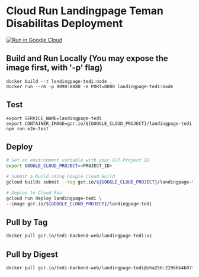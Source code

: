 # Cloud Run Landingpage Teman Disabilitas Deployment

[![Run in Google Cloud][run_img]][run_link]

[run_img]: https://storage.googleapis.com/cloudrun/button.svg
[run_link]: https://console.cloud.google.com/cloudshell/editor?shellonly=true&cloudshell_image=gcr.io/cloudrun/button&cloudshell_git_repo=https://github.com/hzlnqodrey/landingpage-temandisabilitas-cloudrun-deployment-development.git&cloudshell_working_dir=run/landingpage-tedi

## Build and  Run Locally (You may expose the image first, with '-p' flag)

```
docker build --t landingpage-tedi:node .
docker run --rm -p 9090:8080 -e PORT=8080 landingpage-tedi:node
```

## Test

```
export SERVICE_NAME=landingpage-tedi
export CONTAINER_IMAGE=gcr.io/${GOOGLE_CLOUD_PROJECT}/landingpage-tedi
npm run e2e-test
```

## Deploy

```sh
# Set an environment variable with your GCP Project ID
export GOOGLE_CLOUD_PROJECT=<PROJECT_ID>

# Submit a build using Google Cloud Build
gcloud builds submit --tag gcr.io/${GOOGLE_CLOUD_PROJECT}/landingpage-tedi

# Deploy to Cloud Run
gcloud run deploy landingpage-tedi \
--image gcr.io/${GOOGLE_CLOUD_PROJECT}/landingpage-tedi
```

## Pull by Tag
```sh
docker pull gcr.io/tedi-backend-web/landingpage-tedi:v1
```

## Pull by Digest
```sh
docker pull gcr.io/tedi-backend-web/landingpage-tedi@sha256:2296bb4b07f6ccfdee03ea2f4a216c12b09066ec370ddb42c4ebda25a2269bc2
```
